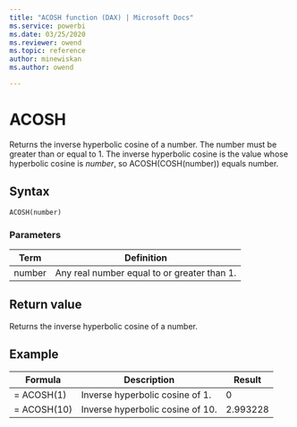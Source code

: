 ```yaml
---
title: "ACOSH function (DAX) | Microsoft Docs"
ms.service: powerbi 
ms.date: 03/25/2020
ms.reviewer: owend
ms.topic: reference
author: minewiskan
ms.author: owend

---
```

# ACOSH

Returns the inverse hyperbolic cosine of a number. The number must be greater than or equal to 1. The inverse hyperbolic cosine is the value whose hyperbolic cosine is *number*, so ACOSH(COSH(number)) equals number.  
  
## Syntax  
  
```dax
ACOSH(number)  
```
  
### Parameters  
  
|Term|Definition|  
|--------|--------------|  
|number|Any real number equal to or greater than 1.|  
  
## Return value

Returns the inverse hyperbolic cosine of a number.  
  
## Example  
  
|Formula|Description|Result|  
|-----------|---------------|----------|  
|= ACOSH(1)|Inverse hyperbolic cosine of 1.|0|  
|= ACOSH(10)|Inverse hyperbolic cosine of 10.|2.993228|  
  
